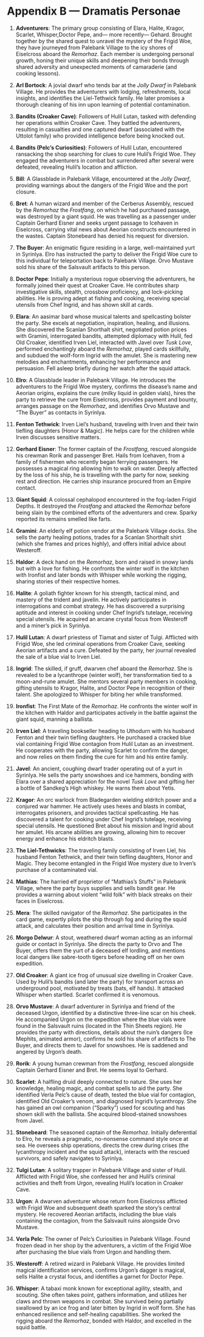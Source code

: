 # Appendix B — Dramatis Personae

1.  **Adventurers**: The primary group consisting of Elara, Halite, Kragor, Scarlet, Whisper,Doctor Pepe, and— more recently— Gehard. Brought together by the shared quest to unravel the mystery of the Frigid Woe, they have journeyed from Palebank Village to the icy shores of Eiselcross aboard the *Remorhaz*. Each member is undergoing personal growth, honing their unique skills and deepening their bonds through shared adversity and unexpected moments of camaraderie (and cooking lessons).

2.  **Arl Bortock**: A jovial dwarf who tends bar at the *Jolly Dwarf* in Palebank Village. He provides the adventurers with lodging, refreshments, local insights, and identifies the Liel-Tethwick family. He later promises a thorough cleaning of his inn upon learning of potential contamination.

3.  **Bandits (Croaker Cave)**: Followers of Hulil Lutan, tasked with defending her operations within Croaker Cave. They battled the adventurers, resulting in casualties and one captured dwarf (associated with the Uttolot family) who provided intelligence before being knocked out.

4.  **Bandits (Pelc’s Curiosities)**: Followers of Hulil Lutan, encountered ransacking the shop searching for clues to cure Hulil’s Frigid Woe. They engaged the adventurers in combat but surrendered after several were defeated, revealing Hulil’s location and affliction.

5.  **Bill**: A Glassblade in Palebank Village, encountered at the *Jolly Dwarf*, providing warnings about the dangers of the Frigid Woe and the port closure.

6.  **Bret**: A human wizard and member of the Cerberus Assembly, rescued by the *Remorhaz* the *Frostfang*, on which he had purchased passage, was destroyed by a giant squid. He was travelling as a passenger under Captain Gerhard Eisner and seeks urgent passage to Icehaven in Eiselcross, carrying vital news about Aeorian constructs encountered in the wastes. Captain Stonebeard has denied his request for diversion.

7. **The Buyer**: An enigmatic figure residing in a large, well-maintained yurt in Syrinlya. Elro has instructed the party to deliver the Frigid Woe cure to this individual for teleportation back to Palebank Village. Orvo Mustave sold his share of the Salsvault artifacts to this person.

8.  **Doctor Pepe**: Initially a mysterious rogue observing the adventurers, he formally joined their quest at Croaker Cave. He contributes sharp investigative skills, stealth, crossbow proficiency, and lock-picking abilities. He is proving adept at fishing and cooking, receiving special utensils from Chef Ingrid, and has shown skill at cards.

9.  **Elara**: An aasimar bard whose musical talents and spellcasting bolster the party. She excels at negotiation, inspiration, healing, and illusions. She discovered the Scanlan Shorthalt shirt, negotiated potion prices with Gramini, interrogated bandits, attempted diplomacy with Hulil, fed Old Croaker, identified Irven Liel, interacted with Javel over *Tusk Love*, performed enchantingly aboard the *Remorhaz*, played cards skillfully, and subdued the wolf-form Ingrid with the amulet. She is mastering new melodies and enchantments, enhancing her performance and persuasion. Fell asleep briefly during her watch after the squid attack.

10.  **Elro**: A Glassblade leader in Palebank Village. He introduces the adventurers to the Frigid Woe mystery, confirms the disease’s name and Aeorian origins, explains the cure (milky liquid in golden vials), hires the party to retrieve the cure from Eiselcross, provides payment and bounty, arranges passage on the *Remorhaz*, and identifies Orvo Mustave and “The Buyer” as contacts in Syrinlya.

11. **Fenton Tethwick**: Irven Liel’s husband, traveling with Irven and their twin tiefling daughters (Honor & Magic). He helps care for the children while Irven discusses sensitive matters.

12. **Gerhard Eisner**: The former captain of the *Frostfang*, rescued alongside his crewman Rorik and passenger Bret. Hails from Icehaven, from a family of fishermen who recently began ferrying passengers. He possesses a magical ring allowing him to walk on water. Deeply affected by the loss of his ship, he is travelling with the party for now, seeking rest and direction. He carries ship insurance procured from an Empire contact.

13. **Giant Squid**: A colossal cephalopod encountered in the fog-laden Frigid Depths. It destroyed the *Frostfang* and attacked the *Remorhaz* before being slain by the combined efforts of the adventurers and crew. Sparky reported its remains smelled like farts.

14. **Gramini**: An elderly elf potion vendor at the Palebank Village docks. She sells the party healing potions, trades for a Scanlan Shorthalt shirt (which she frames and prices highly), and offers initial advice about Westeroff.

15. **Haldor**: A deck hand on the *Remorhaz*, born and raised in snowy lands but with a love for fishing. He confronts the winter wolf in the kitchen with Ironfist and later bonds with Whisper while working the rigging, sharing stories of their respective homes.

16. **Halite**: A goliath fighter known for his strength, tactical mind, and mastery of the trident and javelin. He actively participates in interrogations and combat strategy. He has discovered a surprising aptitude and interest in cooking under Chef Ingrid’s tutelage, receiving special utensils. He acquired an arcane crystal focus from Westeroff and a miner’s pick in Syrinlya.

17. **Hulil Lutan**: A dwarf priestess of Tiamat and sister of Tulgi. Afflicted with Frigid Woe, she led criminal operations from Croaker Cave, seeking Aeorian artifacts and a cure. Defeated by the party, her journal revealed the sale of a blue vial to Irven Liel.

18. **Ingrid**: The skilled, if gruff, dwarven chef aboard the *Remorhaz*. She is revealed to be a lycanthrope (winter wolf), her transformation tied to a moon-and-rune amulet. She mentors several party members in cooking, gifting utensils to Kragor, Halite, and Doctor Pepe in recognition of their talent. She apologized to Whisper for biting her while transformed.

19. **Ironfist**: The First Mate of the *Remorhaz*. He confronts the winter wolf in the kitchen with Haldor and participates actively in the battle against the giant squid, manning a ballista.

20. **Irven Liel**: A traveling bookseller heading to Uthodurn with his husband Fenton and their twin tiefling daughters. He purchased a cracked blue vial containing Frigid Woe contagion from Hulil Lutan as an investment. He cooperates with the party, allowing Scarlet to confirm the danger, and now relies on them finding the cure for him and his entire family.

21. **Javel**: An ancient, coughing dwarf trader operating out of a yurt in Syrinlya. He sells the party snowshoes and ice hammers, bonding with Elara over a shared appreciation for the novel *Tusk Love* and gifting her a bottle of Sandkeg’s High whiskey. He warns them about Yetis.

22. **Kragor**: An orc warlock from Bladegarden wielding eldritch power and a conjured war hammer. He actively uses hexes and blasts in combat, interrogates prisoners, and provides tactical spellcasting. He has discovered a talent for cooking under Chef Ingrid’s tutelage, receiving special utensils. He questioned Bret about his mission and Ingrid about her amulet. His arcane abilities are growing, allowing him to recover energy and enhance his eldritch blasts.

23. **The Liel-Tethwicks**: The traveling family consisting of Irven Liel, his husband Fenton Tethwick, and their twin tiefling daughters, Honor and Magic. They become entangled in the Frigid Woe mystery due to Irven’s purchase of a contaminated vial.

24. **Mathias**: The harried elf proprietor of “Mathias’s Stuffs” in Palebank Village, where the party buys supplies and sells bandit gear. He provides a warning about violent “wild folk” with black streaks on their faces in Eiselcross.

25. **Mera**: The skilled navigator of the *Remorhaz*. She participates in the card game, expertly pilots the ship through fog and during the squid attack, and calculates their position and arrival time in Syrinlya.

26. **Morgo Delwur**: A stout, weathered dwarf woman acting as an informal guide or contact in Syrinlya. She directs the party to Orvo and The Buyer, offers them the yurt of a deceased elf lordling, and mentions local dangers like sabre-tooth tigers before heading off on her own expedition.

27. **Old Croaker**: A giant ice frog of unusual size dwelling in Croaker Cave. Used by Hulil’s bandits (and later the party) for transport across an underground pool, motivated by treats (bats, elf hands). It attacked Whisper when startled. Scarlet confirmed it is venomous.

28. **Orvo Mustave**: A dwarf adventurer in Syrinlya and friend of the deceased Urgon, identified by a distinctive three-line scar on his cheek. He accompanied Urgon on the expedition where the blue vials were found in the Salsvault ruins (located in the Thin Sheets region). He provides the party with directions, details about the ruin’s dangers (Ice Mephits, animated armor), confirms he sold his share of artifacts to The Buyer, and directs them to Javel for snowshoes. He is saddened and angered by Urgon’s death.

29. **Rorik**: A young human crewman from the *Frostfang*, rescued alongside Captain Gerhard Eisner and Bret. He seems loyal to Gerhard.

30. **Scarlet**: A halfling druid deeply connected to nature. She uses her knowledge, healing magic, and combat spells to aid the party. She identified Verla Pelc’s cause of death, tested the blue vial for contagion, identified Old Croaker’s venom, and diagnosed Ingrid’s lycanthropy. She has gained an owl companion (“Sparky”) used for scouting and has shown skill with the ballista. She acquired blood-stained snowshoes from Javel.

31. **Stonebeard**: The seasoned captain of the *Remorhaz*. Initially deferential to Elro, he reveals a pragmatic, no-nonsense command style once at sea. He oversees ship operations, directs the crew during crises (the lycanthropy incident and the squid attack), interacts with the rescued survivors, and safely navigates to Syrinlya.

32. **Tulgi Lutan**: A solitary trapper in Palebank Village and sister of Hulil. Afflicted with Frigid Woe, she confessed her and Hulil’s criminal activities and theft from Urgon, revealing Hulil’s location in Croaker Cave.

33. **Urgon**: A dwarven adventurer whose return from Eiselcross afflicted with Frigid Woe and subsequent death sparked the story’s central mystery. He recovered Aeorian artifacts, including the blue vials containing the contagion, from the Salsvault ruins alongside Orvo Mustave.

34. **Verla Pelc**: The owner of Pelc’s Curiosities in Palebank Village. Found frozen dead in her shop by the adventurers, a victim of the Frigid Woe after purchasing the blue vials from Urgon and handling them.

35. **Westeroff**: A retired wizard in Palebank Village. He provides limited magical identification services, confirms Urgon’s dagger is magical, sells Halite a crystal focus, and identifies a garnet for Doctor Pepe.

36. **Whisper**: A tabaxi monk known for exceptional agility, stealth, and scouting. She often takes point, gathers information, and utilizes her claws and thrown weapons in combat. She survived being partially swallowed by an ice frog and later bitten by Ingrid in wolf form. She has enhanced resilience and self-healing capabilities. She worked the rigging aboard the *Remorhaz*, bonded with Haldor, and excelled in the squid battle.
